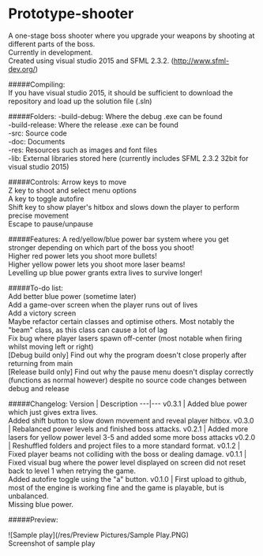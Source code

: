# Prototype-shooter
A one-stage boss shooter where you upgrade your weapons by shooting at different parts of the boss.  
Currently in development.  
Created using visual studio 2015 and SFML 2.3.2. (http://www.sfml-dev.org/)  

#####Compiling:  
If you have visual studio 2015, it should be sufficient to download the repository and load up the solution file (.sln)

#####Folders:
-build-debug: Where the debug .exe can be found  
-build-release: Where the release .exe can be found  
-src: Source code  
-doc: Documents  
-res: Resources such as images and font files  
-lib: External libraries stored here (currently includes SFML 2.3.2 32bit for visual studio 2015)  

#####Controls:
Arrow keys to move  
Z key to shoot and select menu options  
A key to toggle autofire  
Shift key to show player's hitbox and slows down the player to perform precise movement  
Escape to pause/unpause

#####Features:
A red/yellow/blue power bar system where you get stronger depending on which part of the boss you shoot!  
Higher red power lets you shoot more bullets!  
Higher yellow power lets you shoot more laser beams!  
Levelling up blue power grants extra lives to survive longer!  

#####To-do list:  
Add better blue power (sometime later)  
Add a game-over screen when the player runs out of lives  
Add a victory screen  
Maybe refactor certain classes and optimise others. Most notably the "beam" class, as this class can cause a lot of lag  
Fix bug where player lasers spawn off-center (most notable when firing whilst moving left or right)  
[Debug build only] Find out why the program doesn't close properly after returning from main  
[Release build only] Find out why the pause menu doesn't display correctly (functions as normal however) despite no source code changes between debug and release  

#####Changelog:
Version | Description
---|---
v0.3.1 | Added blue power which just gives extra lives. <br>Added shift button to slow down movement and reveal player hitbox.
v0.3.0 | Rebalanced power levels and finished boss attacks.
v0.2.1 | Added more lasers for yellow power level 3-5 and added some more boss attacks
v0.2.0 | Reshuffled folders and project files to a more standard format.
v0.1.2 | Fixed player beams not colliding with the boss or dealing damage.
v0.1.1 | Fixed visual bug where the power level displayed on screen did not reset back to level 1 when retrying the game. <br>Added autofire toggle using the "a" button.
v0.1.0 | First upload to github, most of the engine is working fine and the game is playable, but is unbalanced. <br>Missing blue power.


#####Preview:

![Sample play](/res/Preview Pictures/Sample Play.PNG)  
Screenshot of sample play
